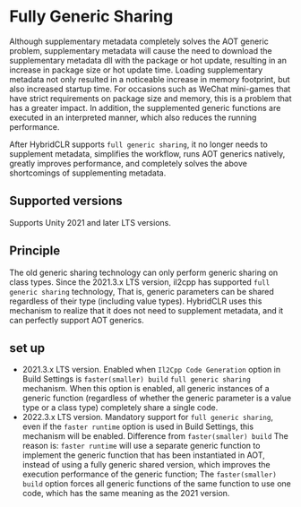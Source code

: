 # Fully Generic Sharing

Although supplementary metadata completely solves the AOT generic problem, supplementary metadata will cause the need to download the supplementary metadata dll with the package or hot update, resulting in an increase in package size or hot update time.
Loading supplementary metadata not only resulted in a noticeable increase in memory footprint, but also increased startup time. For occasions such as WeChat mini-games that have strict requirements on package size and memory, this is a problem that has a greater impact.
In addition, the supplemented generic functions are executed in an interpreted manner, which also reduces the running performance.

After HybridCLR supports `full generic sharing`, it no longer needs to supplement metadata, simplifies the workflow, runs AOT generics natively, greatly improves performance, and completely solves the above shortcomings of supplementing metadata.

## Supported versions

Supports Unity 2021 and later LTS versions.

## Principle

The old generic sharing technology can only perform generic sharing on class types. Since the 2021.3.x LTS version, il2cpp has supported `full generic sharing` technology,
That is, generic parameters can be shared regardless of their type (including value types). HybridCLR uses this mechanism to realize that it does not need to supplement metadata, and it can perfectly support AOT generics.


## set up

- 2021.3.x LTS version. Enabled when `Il2Cpp Code Generation` option in Build Settings is `faster(smaller) build`
`full generic sharing` mechanism. When this option is enabled, all generic instances of a generic function (regardless of whether the generic parameter is a value type or a class type) completely share a single code.
- 2022.3.x LTS version. Mandatory support for `full generic sharing`, even if the `faster runtime` option is used in Build Settings, this mechanism will be enabled. Difference from `faster(smaller) build`
The reason is: `faster runtime` will use a separate generic function to implement the generic function that has been instantiated in AOT, instead of using a fully generic shared version, which improves the execution performance of the generic function;
The `faster(smaller) build` option forces all generic functions of the same function to use one code, which has the same meaning as the 2021 version.